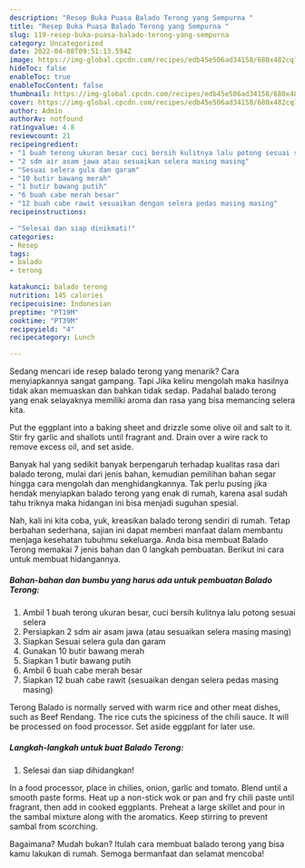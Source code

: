 ```yaml
---
description: "Resep Buka Puasa Balado Terong yang Sempurna "
title: "Resep Buka Puasa Balado Terong yang Sempurna "
slug: 119-resep-buka-puasa-balado-terong-yang-sempurna
category: Uncategorized
date: 2022-04-08T09:51:13.594Z
image: https://img-global.cpcdn.com/recipes/edb45e506ad34158/680x482cq70/balado-terong-foto-resep-utama.jpg
hideToc: false
enableToc: true
enableTocContent: false
thumbnail: https://img-global.cpcdn.com/recipes/edb45e506ad34158/680x482cq70/balado-terong-foto-resep-utama.jpg
cover: https://img-global.cpcdn.com/recipes/edb45e506ad34158/680x482cq70/balado-terong-foto-resep-utama.jpg
author: Admin
authorAv: notfound
ratingvalue: 4.8
reviewcount: 21
recipeingredient:
- "1 buah terong ukuran besar cuci bersih kulitnya lalu potong sesuai selera"
- "2 sdm air asam jawa atau sesuaikan selera masing masing"
- "Sesuai selera gula dan garam"
- "10 butir bawang merah"
- "1 butir bawang putih"
- "6 buah cabe merah besar"
- "12 buah cabe rawit sesuaikan dengan selera pedas masing masing"
recipeinstructions:

- "Selesai dan siap dinikmati!"
categories:
- Resep
tags:
- balado
- terong

katakunci: balado terong 
nutrition: 145 calories
recipecuisine: Indonesian
preptime: "PT19M"
cooktime: "PT39M"
recipeyield: "4"
recipecategory: Lunch

---
```



Sedang mencari ide resep balado terong yang menarik? Cara menyiapkannya sangat gampang. Tapi Jika keliru mengolah maka hasilnya tidak akan memuaskan dan bahkan tidak sedap. Padahal balado terong yang enak selayaknya memiliki aroma dan rasa yang bisa memancing selera kita.


Put the eggplant into a baking sheet and drizzle some olive oil and salt to it. Stir fry garlic and shallots until fragrant and. Drain over a wire rack to remove excess oil, and set aside.

Banyak hal yang sedikit banyak berpengaruh terhadap kualitas rasa dari balado terong, mulai dari jenis bahan, kemudian pemilihan bahan segar hingga cara mengolah dan menghidangkannya. Tak perlu pusing jika hendak menyiapkan balado terong yang enak di rumah, karena asal sudah tahu triknya maka hidangan ini bisa menjadi suguhan spesial.


Nah, kali ini kita coba, yuk, kreasikan balado terong sendiri di rumah. Tetap berbahan sederhana, sajian ini dapat memberi manfaat dalam membantu menjaga kesehatan tubuhmu sekeluarga. Anda bisa membuat Balado Terong memakai 7 jenis bahan dan 0 langkah pembuatan. Berikut ini cara untuk membuat hidangannya.

<!--inarticleads1-->

##### Bahan-bahan dan bumbu yang harus ada untuk pembuatan Balado Terong:

1. Ambil 1 buah terong ukuran besar, cuci bersih kulitnya lalu potong sesuai selera
1. Persiapkan 2 sdm air asam jawa (atau sesuaikan selera masing masing)
1. Siapkan Sesuai selera gula dan garam
1. Gunakan 10 butir bawang merah
1. Siapkan 1 butir bawang putih
1. Ambil 6 buah cabe merah besar
1. Siapkan 12 buah cabe rawit (sesuaikan dengan selera pedas masing masing)


Terong Balado is normally served with warm rice and other meat dishes, such as Beef Rendang. The rice cuts the spiciness of the chili sauce. It will be processed on food processor. Set aside eggplant for later use. 

<!--inarticleads2-->

##### Langkah-langkah untuk buat Balado Terong:


1. Selesai dan siap dihidangkan!

In a food processor, place in chilies, onion, garlic and tomato. Blend until a smooth paste forms. Heat up a non-stick wok or pan and fry chili paste until fragrant, then add in cooked eggplants. Preheat a large skillet and pour in the sambal mixture along with the aromatics. Keep stirring to prevent sambal from scorching. 

Bagaimana? Mudah bukan? Itulah cara membuat balado terong yang bisa kamu lakukan di rumah. Semoga bermanfaat dan selamat mencoba!
